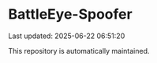# BattleEye-Spoofer

Last updated: 2025-06-22 06:51:20

This repository is automatically maintained.
